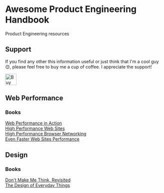# Awesome Product Engineering Handbook

Product Engineering resources

## Support

If you find any other this information useful or just think that I'm a cool guy 😊, please feel free to buy me a cup of coffee. I appreciate the support!
  
<a href='https://ko-fi.com/Z8Z5CIP0' target='_blank'><img height='36' style='border:0px;height:36px;' src='https://az743702.vo.msecnd.net/cdn/kofi1.png?v=0' border='0' alt='Buy Me a Coffee at ko-fi.com' /></a>

## Web Performance

### Books   

[Web Performance in Action](https://www.manning.com/books/web-performance-in-action)  
[High Performance Web Sites](https://www.amazon.com/exec/obidos/ASIN/0596529309/webperforinc)  
[High Performance Browser Networking](https://www.amazon.com/High-Performance-Browser-Networking-performance/dp/1449344763/ref=pd_bxgy_14_img_3?_encoding=UTF8&pd_rd_i=1449344763&pd_rd_r=Z4BZWJK6NSMV5QWSYQ6D&pd_rd_w=whahm&pd_rd_wg=ORR1V&psc=1&refRID=Z4BZWJK6NSMV5QWSYQ6D)  
[Even Faster Web Sites Performance](https://www.amazon.com/Even-Faster-Web-Sites-Performance/dp/0596522304/ref=pd_bxgy_14_img_2?_encoding=UTF8&pd_rd_i=0596522304&pd_rd_r=5KH2CWYVKBP43NQ8SRCP&pd_rd_w=i89TP&pd_rd_wg=lcc7T&psc=1&refRID=5KH2CWYVKBP43NQ8SRCP)

## Design

### Books   

[Don't Make Me Think, Revisited](https://www.amazon.com/Dont-Make-Think-Revisited-Usability/dp/0321965515/ref=pd_lpo_sbs_14_t_0?_encoding=UTF8&psc=1&refRID=QH2518QFMBEGNGYY5WB9)    
[The Design of Everyday Things](https://www.amazon.com/Design-Everyday-Things-Revised-Expanded/dp/0465050654/ref=pd_lpo_sbs_14_t_0?_encoding=UTF8&psc=1&refRID=PPNR998A4YCEA8TNCSBH)    
